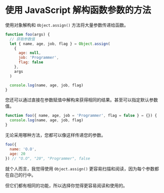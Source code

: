 # 使用 JavaScript 解构函数参数的方法

使用对象解构和 `Object.assign()` 方法将大量参数传递给函数。

```js
function foo(args) {
  // 获取参数值
  let { name, age, job, flag } = Object.assign(
    {
      age: null,
      job: 'Programmer',
      flag: false
    },
    args
  )

  console.log(name, age, job, flag)
}
```

您还可以通过直接在参数赋值中解构来获得相同的结果。甚至可以指定默认参数值。

```js
function foo({ name, age, job = 'Programmer', flag = false } = {}) {
  console.log(name, age, job, flag)
}
```

无论采用哪种方法，您都可以像这样传递您的参数。

```js
foo({
  name: 'O.O',
  age: 20
}) // "O.O", "20", "Programmer", false
```

就个人而言，我觉得使用 `Object.assign()` 更容易扫描和阅读，因为每个参数都在自己的行中。

但它们都有相同的功能，所以选择你觉得更容易阅读和使用的。
